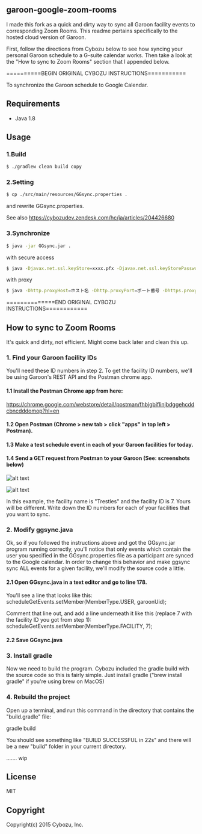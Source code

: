 ## garoon-google-zoom-rooms

I made this fork as a quick and dirty way to sync all Garoon facility events to corresponding Zoom Rooms.
This readme pertains specifically to the hosted cloud version of Garoon.

First, follow the directions from Cybozu below to see how syncing your personal Garoon schedule to a G-suite calendar works.
Then take a look at the "How to sync to Zoom Rooms" section that I appended below. 




==========BEGIN ORIGINAL CYBOZU INSTRUCTIONS===========

To synchronize the Garoon schedule to Google Calendar.

## Requirements

- Java 1.8

## Usage

### 1.Build
```sh
$ ./gradlew clean build copy
```

### 2.Setting
```sh
$ cp ./src/main/resources/GGsync.properties .
```

and rewrite GGsync.properties.

See also https://cybozudev.zendesk.com/hc/ja/articles/204426680

### 3.Synchronize
```sh
$ java -jar GGsync.jar .
```

with secure access
```sh
$ java -Djavax.net.ssl.keyStore=xxxx.pfx -Djavax.net.ssl.keyStorePassword=xxxx -Djavax.net.ssl.keyStoreType=PKCS12 -jar GGsync.jar .
```

with proxy
```sh
$ java -Dhttp.proxyHost=ホスト名 -Dhttp.proxyPort=ポート番号 -Dhttps.proxyHost=ホスト名 -Dhttps.proxyPort=ポート番号 -jar GGsync.jar .
```

==============END ORIGINAL CYBOZU INSTRUCTIONS============




## How to sync to Zoom Rooms

It's quick and dirty, not efficient. Might come back later and clean this up.



### 1. Find your Garoon facility IDs

You'll need these ID numbers in step 2. To get the facility ID numbers, we'll be using Garoon's REST API and the Postman chrome app.

#### 1.1 Install the Postman Chrome app from here:
   
   https://chrome.google.com/webstore/detail/postman/fhbjgbiflinjbdggehcddcbncdddomop?hl=en

#### 1.2 Open Postman (Chrome > new tab > click "apps" in top left > Postman).

#### 1.3 Make a test schedule event in each of your Garoon facilities for today. 
  
#### 1.4 Send a GET request from Postman to your Garoon (See: screenshots below)
  
  ![alt text](https://github.com/adamkendall1/garoon-google-zoom-rooms/blob/master/postman-auth.png)
  
  ![alt text](https://github.com/adamkendall1/garoon-google-zoom-rooms/blob/master/postman-GET.png)
  
In this example, the facility name is "Trestles" and the facility ID is 7. Yours will be different. Write down the ID numbers for each of your facilities that you want to sync.


### 2. Modify ggsync.java

Ok, so if you followed the instructions above and got the GGsync.jar program running correctly, you'll notice that only events which contain the user you specified in the GGsync.properties file as a participant are synced to the Google calendar. In order to change this behavior and make ggsync sync ALL events for a given facility, we'll modify the source code a little.

#### 2.1 Open GGsync.java in a text editor and go to line 178.

You'll see a line that looks like this:
scheduleGetEvents.setMember(MemberType.USER, garoonUid);

Comment that line out, and add a line underneath it like this (replace 7 with the facility ID you got from step 1):
scheduleGetEvents.setMember(MemberType.FACILITY, 7);

#### 2.2 Save GGsync.java


### 3. Install gradle

Now we need to build the program. Cybozu included the gradle build with the source code so this is fairly simple.
Just install gradle ("brew install gradle" if you're using brew on MacOS)


### 4. Rebuild the project

Open up a terminal, and run this command in the directory that contains the "build.gradle" file:

  gradle build

You should see something like "BUILD SUCCESSFUL in 22s" and there will be a new "build" folder in your current directory.

....... wip


## License

MIT

## Copyright

Copyright(c) 2015 Cybozu, Inc.
